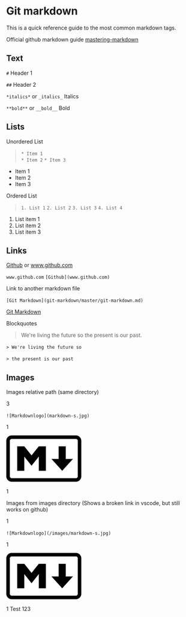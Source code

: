 # Git markdown #

This is a quick reference guide to the most common markdown tags.

Official github markdown guide
[mastering-markdown](https://guides.github.com/features/mastering-markdown/)

## Text ##

`#` Header 1

`##` Header 2

`*italics*` or ` _italics_ ` Italics

`**bold**` or ` __bold__ ` Bold

## Lists ##

Unordered List
> `* Item 1`  
> `* Item 2`
> `* Item 3`

* Item 1
* Item 2
* Item 3

Ordered List

>`1. List 1`
>`2. List 2`
>`3. List 3`
>`4. List 4`

1. List item 1
2. List item 2
3. List item 3

## Links ##

[Github](www.github.com) or www.github.com

`www.github.com`
`[Github](www.github.com)`

Link to another markdown file

`[Git Markdown](git-markdown/master/git-markdown.md)`

[Git Markdown](git-markdown/master/git-markdown.md)

Blockquotes

> We're living the future so
> the present is our past.

`> We're living the future so`

`> the present is our past`

## Images ##

Images relative path (same directory)

3

`![Markdownlogo](markdown-s.jpg)`

1

![Markdownlogo](markdown-s.jpg)

1

Images from images directory (Shows a broken link in vscode, but still works on github)

1

`![Markdownlogo](/images/markdown-s.jpg)`

1

![Markdownlogo](images/markdown-s.jpg)

1
Test 123
